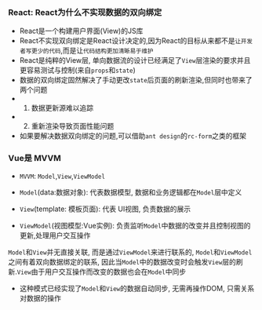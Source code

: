 ### React: React为什么不实现数据的双向绑定
- React是一个构建用户界面(View)的JS库
- React不实现双向绑定是React设计决定的,因为React的目标从来都不是`让开发者写更少的代码`,而是让`代码结构更加清晰易于维护`
- React是纯粹的View层, 单向数据流的设计已经满足了`View`层渲染的要求并且更容易测试与控制(来自`props`和`state`)
- 数据的双向绑定固然解决了手动更改`state`后页面的刷新渲染,但同时也带来了两个问题
- 1. 数据更新源难以追踪
- 2. 重新渲染导致页面性能问题
- 如果要解决数据双向绑定的问题,可以借助`ant design`的`rc-form`之类的框架

### Vue是 MVVM
- `MVVM`: `Model`,`View`,`ViewModel`

- `Model`(data:数据对象): 代表数据模型, 数据和业务逻辑都在`Model`层中定义
- `View`(template: 模板页面): 代表 UI视图, 负责数据的展示
- `ViewModel`(视图模型:Vue实例): 负责监听`Model`中数据的改变并且控制视图的更新,处理用户交互操作

`Model`和`View`并无直接关联, 而是通过`ViewModel`来进行联系的, `Model`和`ViewModel`之间有着双向数据绑定的联系, 因此当`Model`中的数据改变时会触发`View`层的刷新.`View`由于用户交互操作而改变的数据也会在`Model`中同步

- 这种模式已经实现了`Model`和`View`的数据自动同步, 无需再操作DOM, 只需关系对数据的操作